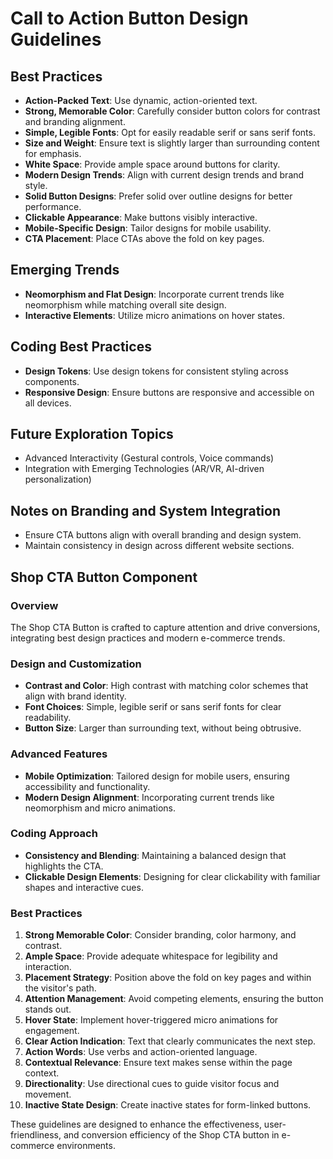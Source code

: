 # Call to Action Button Design Guidelines

## Best Practices
- **Action-Packed Text**: Use dynamic, action-oriented text.
- **Strong, Memorable Color**: Carefully consider button colors for contrast and branding alignment.
- **Simple, Legible Fonts**: Opt for easily readable serif or sans serif fonts.
- **Size and Weight**: Ensure text is slightly larger than surrounding content for emphasis.
- **White Space**: Provide ample space around buttons for clarity.
- **Modern Design Trends**: Align with current design trends and brand style.
- **Solid Button Designs**: Prefer solid over outline designs for better performance.
- **Clickable Appearance**: Make buttons visibly interactive.
- **Mobile-Specific Design**: Tailor designs for mobile usability.
- **CTA Placement**: Place CTAs above the fold on key pages.

## Emerging Trends
- **Neomorphism and Flat Design**: Incorporate current trends like neomorphism while matching overall site design.
- **Interactive Elements**: Utilize micro animations on hover states.

## Coding Best Practices
- **Design Tokens**: Use design tokens for consistent styling across components.
- **Responsive Design**: Ensure buttons are responsive and accessible on all devices.

## Future Exploration Topics
- Advanced Interactivity (Gestural controls, Voice commands)
- Integration with Emerging Technologies (AR/VR, AI-driven personalization)

## Notes on Branding and System Integration
- Ensure CTA buttons align with overall branding and design system.
- Maintain consistency in design across different website sections.

## Shop CTA Button Component

### Overview
The Shop CTA Button is crafted to capture attention and drive conversions, integrating best design practices and modern e-commerce trends.

### Design and Customization
- **Contrast and Color**: High contrast with matching color schemes that align with brand identity.
- **Font Choices**: Simple, legible serif or sans serif fonts for clear readability.
- **Button Size**: Larger than surrounding text, without being obtrusive.

### Advanced Features
- **Mobile Optimization**: Tailored design for mobile users, ensuring accessibility and functionality.
- **Modern Design Alignment**: Incorporating current trends like neomorphism and micro animations.

### Coding Approach
- **Consistency and Blending**: Maintaining a balanced design that highlights the CTA.
- **Clickable Design Elements**: Designing for clear clickability with familiar shapes and interactive cues.

### Best Practices
1. **Strong Memorable Color**: Consider branding, color harmony, and contrast.
2. **Ample Space**: Provide adequate whitespace for legibility and interaction.
3. **Placement Strategy**: Position above the fold on key pages and within the visitor's path.
4. **Attention Management**: Avoid competing elements, ensuring the button stands out.
5. **Hover State**: Implement hover-triggered micro animations for engagement.
6. **Clear Action Indication**: Text that clearly communicates the next step.
7. **Action Words**: Use verbs and action-oriented language.
8. **Contextual Relevance**: Ensure text makes sense within the page context.
9. **Directionality**: Use directional cues to guide visitor focus and movement.
10. **Inactive State Design**: Create inactive states for form-linked buttons.

These guidelines are designed to enhance the effectiveness, user-friendliness, and conversion efficiency of the Shop CTA button in e-commerce environments.
